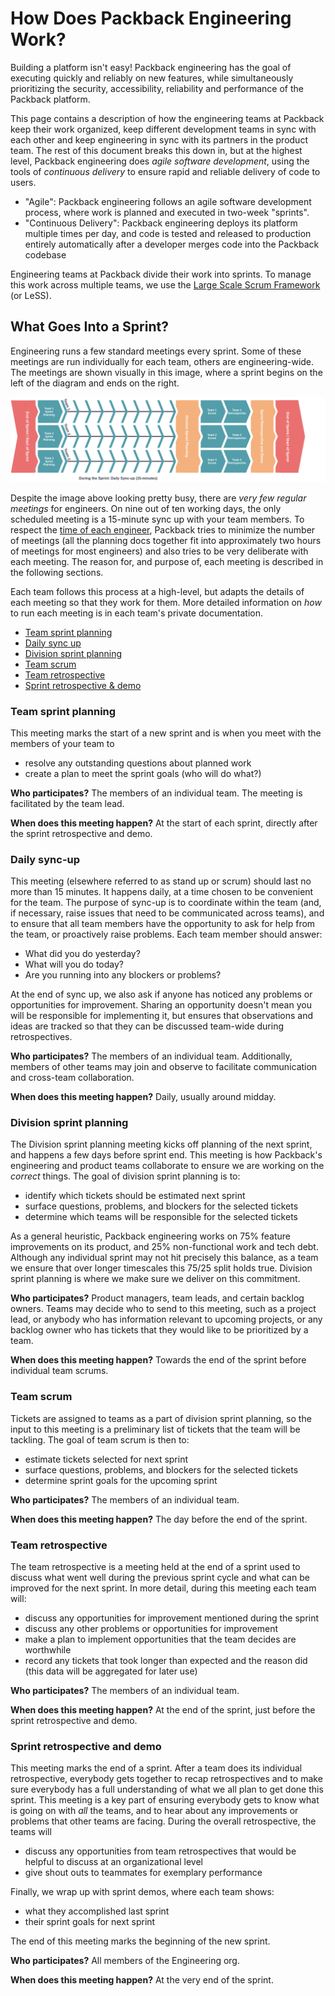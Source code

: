 # How Does Packback Engineering Work?

Building a platform isn't easy! Packback engineering has the goal of executing quickly and reliably on new features, while simultaneously prioritizing the security, accessibility, reliability and performance of the Packback platform.

This page contains a description of how the engineering teams at Packback keep their work organized, keep different development teams in sync with each other and keep engineering in sync with its partners in the product team. The rest of this document breaks this down in, but at the highest level, Packback engineering does *agile software development*, using the tools of *continuous delivery* to ensure rapid and reliable delivery of code to users.

* "Agile": Packback engineering follows an agile software development process, where work is planned and executed in two-week "sprints".
* "Continuous Delivery": Packback engineering deploys its platform multiple times per day, and code is tested and released to production entirely automatically after a developer merges code into the Packback codebase

Engineering teams at Packback divide their work into sprints. To manage this work across multiple teams, we use the [Large Scale Scrum Framework](https://less.works/less/framework) (or LeSS).

## What Goes Into a Sprint?

Engineering runs a few standard meetings every sprint.  Some of these meetings are run individually for each team, others are engineering-wide.  The meetings are shown visually in this image, where a sprint begins on the left of the diagram and ends on the right.

![A visual representation of the sequencing of meetings in each sprint](sprint_process.drawio.png)

Despite the image above looking pretty busy, there are *very few regular meetings* for engineers. On nine out of ten working days, the only scheduled meeting is a 15-minute sync up with your team members.  To respect the [time of each engineer](http://www.paulgraham.com/makersschedule.html), Packback tries to minimize the number of meetings (all the planning docs together fit into approximately two hours of meetings for most engineers) and also tries to be very deliberate with each meeting. The reason for, and purpose of, each meeting is described in the following sections.

Each team follows this process at a high-level, but adapts the details of each meeting so that they work for them.  More detailed information on *how* to run each meeting is in each team's private documentation.

* [Team sprint planning](#team-sprint-planning)
* [Daily sync up](#daily-sync-up)
* [Division sprint planning](#division-sprint-planning)
* [Team scrum](#team-scrum)
* [Team retrospective](#team-retrospective)
* [Sprint retrospective & demo](#sprint-retrospective-and-demo)

### Team sprint planning

This meeting marks the start of a new sprint and is when you meet with the members of your team to

* resolve any outstanding questions about planned work
* create a plan to meet the sprint goals (who will do what?)

**Who participates?** The members of an individual team.  The meeting is facilitated by the team lead.

**When does this meeting happen?** At the start of each sprint, directly after the sprint retrospective and demo.

### Daily sync-up

This meeting (elsewhere referred to as stand up or scrum) should last no more than 15 minutes. It happens daily, at a time chosen to be convenient for the team. The purpose of sync-up is to coordinate within the team (and, if necessary, raise issues that need to be communicated across teams), and to ensure that all team members have the opportunity to ask for help from the team, or proactively raise problems.  Each team member should answer:

* What did you do yesterday?
* What will you do today?
* Are you running into any blockers or problems?

At the end of sync up, we also ask if anyone has noticed any problems or opportunities for improvement. Sharing an opportunity doesn't mean you will be responsible for implementing it, but ensures that observations and ideas are tracked so that they can be discussed team-wide during retrospectives.

**Who participates?** The members of an individual team. Additionally, members of other teams may join and observe to facilitate communication and cross-team collaboration.

**When does this meeting happen?** Daily, usually around midday.

### Division sprint planning

The Division sprint planning meeting kicks off planning of the next sprint, and happens a few days before sprint end.  This meeting is how Packback's engineering and product teams collaborate to ensure we are working on the *correct* things. The goal of division sprint planning is to:

* identify which tickets should be estimated next sprint
* surface questions, problems, and blockers for the selected tickets
* determine which teams will be responsible for the selected tickets

As a general heuristic, Packback engineering works on 75% feature improvements on its product, and 25% non-functional work and tech debt.  Although any individual sprint may not hit precisely this balance, as a team we ensure that over longer timescales this 75/25 split holds true.  Division sprint planning is where we make sure we deliver on this commitment.

**Who participates?** Product managers, team leads, and certain backlog owners. Teams may decide who to send to this meeting, such as a project lead, or anybody who has information relevant to upcoming projects, or any backlog owner who has tickets that they would like to be prioritized by a team.

**When does this meeting happen?** Towards the end of the sprint before individual team scrums.

### Team scrum

Tickets are assigned to teams as a part of division sprint planning, so the input to this meeting is a preliminary list of tickets that the team will be tackling. The goal of team scrum is then to:

* estimate tickets selected for next sprint
* surface questions, problems, and blockers for the selected tickets
* determine sprint goals for the upcoming sprint

**Who participates?** The members of an individual team.

**When does this meeting happen?** The day before the end of the sprint.

### Team retrospective

The team retrospective is a meeting held at the end of a sprint used to discuss what went well during the previous sprint cycle and what can be improved for the next sprint.  In more detail, during this meeting each team will:

* discuss any opportunities for improvement mentioned during the sprint
* discuss any other problems or opportunities for improvement
* make a plan to implement opportunities that the team decides are worthwhile
* record any tickets that took longer than expected and the reason did (this data will be aggregated for later use)

**Who participates?** The members of an individual team.

**When does this meeting happen?** At the end of the sprint, just before the sprint retrospective and demo.

### Sprint retrospective and demo

This meeting marks the end of a sprint. After a team does its individual retrospective, everybody gets together to recap retrospectives and to make sure everybody has a full understanding of what we all plan to get done this sprint.  This meeting is a key part of ensuring everybody gets to know what is going on with *all* the teams, and to hear about any improvements or problems that other teams are facing.  During the overall retrospective, the teams will

* discuss any opportunities from team retrospectives that would be helpful to discuss at an organizational level
* give shout outs to teammates for exemplary performance

Finally, we wrap up with sprint demos, where each team shows:

* what they accomplished last sprint
* their sprint goals for next sprint

The end of this meeting marks the beginning of the new sprint.

**Who participates?** All members of the Engineering org.

**When does this meeting happen?** At the very end of the sprint.
